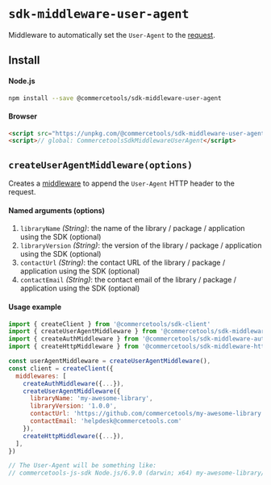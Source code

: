 # `sdk-middleware-user-agent`

Middleware to automatically set the `User-Agent` to the [request](/sdk/Glossary.md#clientrequest).

## Install

#### Node.js

```bash
npm install --save @commercetools/sdk-middleware-user-agent
```

#### Browser

```html
<script src="https://unpkg.com/@commercetools/sdk-middleware-user-agent/dist/commercetools-sdk-middleware-user-agent.umd.min.js"></script>
<script>// global: CommercetoolsSdkMiddlewareUserAgent</script>
```

## `createUserAgentMiddleware(options)`

Creates a [middleware](/sdk/Glossary.md#middleware) to append the `User-Agent` HTTP header to the request.

#### Named arguments (options)

1.  `libraryName` _(String)_: the name of the library / package / application using the SDK (optional)
2.  `libraryVersion` _(String)_: the version of the library / package / application using the SDK (optional)
3.  `contactUrl` _(String)_: the contact URL of the library / package / application using the SDK (optional)
4.  `contactEmail` _(String)_: the contact email of the library / package / application using the SDK (optional)

#### Usage example

```js
import { createClient } from '@commercetools/sdk-client'
import { createUserAgentMiddleware } from '@commercetools/sdk-middleware-user-agent'
import { createAuthMiddleware } from '@commercetools/sdk-middleware-auth'
import { createHttpMiddleware } from '@commercetools/sdk-middleware-http'

const userAgentMiddleware = createUserAgentMiddleware(),
const client = createClient({
  middlewares: [
    createAuthMiddleware({...}),
    createUserAgentMiddleware({
      libraryName: 'my-awesome-library',
      libraryVersion: '1.0.0',
      contactUrl: 'https://github.com/commercetools/my-awesome-library'
      contactEmail: 'helpdesk@commercetools.com'
    }),
    createHttpMiddleware({...}),
  ],
})

// The User-Agent will be something like:
// commercetools-js-sdk Node.js/6.9.0 (darwin; x64) my-awesome-library/1.0.0 (+https://github.com/commercetools/my-awesome-library; +helpdesk@commercetools.com)
```
